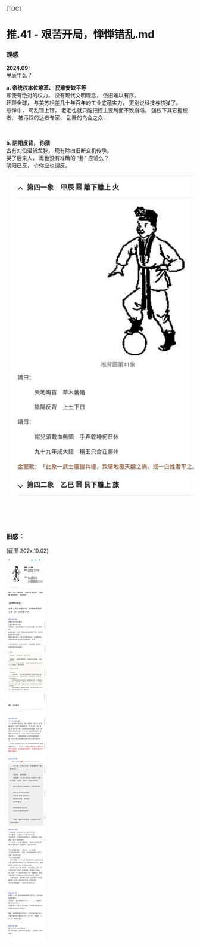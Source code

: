 [TOC]  

# 推.41 - 艰苦开局，惮惮错乱.md 

### 观感 

**2024.09:**  <br> 
甲辰年么？ 

**a. 帝统权本位难革、 民难安缺平等**<br> 
即使有绝对的权力， 没有现代文明理念， 依旧难以有序。 <br> 
环顾全球， 与美苏相差几十年百年的工业底蕴实力， 更别说科技与核弹了。 <br> 
忌惮中， 苟乱错上错， 老毛也就只能把控主要局面不致崩塌。 强权下其它握权者、 被污踩的达者专家、 乱舞的乌合之众... <br> 
<br> 
<br> 


**b. 阴阳反背， 你猜**  <br> 
古有刘伯温斩龙脉， 现有除四旧断玄机传承。 <br> 
哭了后来人， 再也没有准确的 “卦” 应验么？ <br> 
阴阳已反， 许你应也谓反。 <br> 


![本图](res/推.41a.jpg) <br><br> 
<br> 
<br> 
<br> 


### 旧感： 
(截图 202x.10.02)<br> 

![旧感](res/推.41b.jpg) <br><br> 
<br> 
